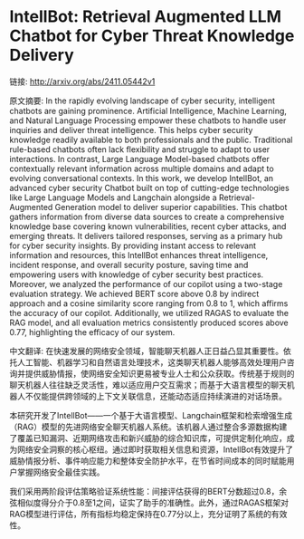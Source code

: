 # IntellBot: Retrieval Augmented LLM Chatbot for Cyber Threat Knowledge Delivery

链接: http://arxiv.org/abs/2411.05442v1

原文摘要:
In the rapidly evolving landscape of cyber security, intelligent chatbots are
gaining prominence. Artificial Intelligence, Machine Learning, and Natural
Language Processing empower these chatbots to handle user inquiries and deliver
threat intelligence. This helps cyber security knowledge readily available to
both professionals and the public. Traditional rule-based chatbots often lack
flexibility and struggle to adapt to user interactions. In contrast, Large
Language Model-based chatbots offer contextually relevant information across
multiple domains and adapt to evolving conversational contexts. In this work,
we develop IntellBot, an advanced cyber security Chatbot built on top of
cutting-edge technologies like Large Language Models and Langchain alongside a
Retrieval-Augmented Generation model to deliver superior capabilities. This
chatbot gathers information from diverse data sources to create a comprehensive
knowledge base covering known vulnerabilities, recent cyber attacks, and
emerging threats. It delivers tailored responses, serving as a primary hub for
cyber security insights. By providing instant access to relevant information
and resources, this IntellBot enhances threat intelligence, incident response,
and overall security posture, saving time and empowering users with knowledge
of cyber security best practices. Moreover, we analyzed the performance of our
copilot using a two-stage evaluation strategy. We achieved BERT score above 0.8
by indirect approach and a cosine similarity score ranging from 0.8 to 1, which
affirms the accuracy of our copilot. Additionally, we utilized RAGAS to
evaluate the RAG model, and all evaluation metrics consistently produced scores
above 0.77, highlighting the efficacy of our system.

中文翻译:
在快速发展的网络安全领域，智能聊天机器人正日益凸显其重要性。依托人工智能、机器学习和自然语言处理技术，这类聊天机器人能够高效处理用户咨询并提供威胁情报，使网络安全知识更易被专业人士和公众获取。传统基于规则的聊天机器人往往缺乏灵活性，难以适应用户交互需求；而基于大语言模型的聊天机器人不仅能提供跨领域的上下文关联信息，还能动态适应持续演进的对话场景。

本研究开发了IntellBot——一个基于大语言模型、Langchain框架和检索增强生成（RAG）模型的先进网络安全聊天机器人系统。该机器人通过整合多源数据构建了覆盖已知漏洞、近期网络攻击和新兴威胁的综合知识库，可提供定制化响应，成为网络安全洞察的核心枢纽。通过即时获取相关信息和资源，IntellBot有效提升了威胁情报分析、事件响应能力和整体安全防护水平，在节省时间成本的同时赋能用户掌握网络安全最佳实践。

我们采用两阶段评估策略验证系统性能：间接评估获得的BERT分数超过0.8，余弦相似度得分介于0.8至1之间，证实了助手的准确性。此外，通过RAGAS框架对RAG模型进行评估，所有指标均稳定保持在0.77分以上，充分证明了系统的有效性。
